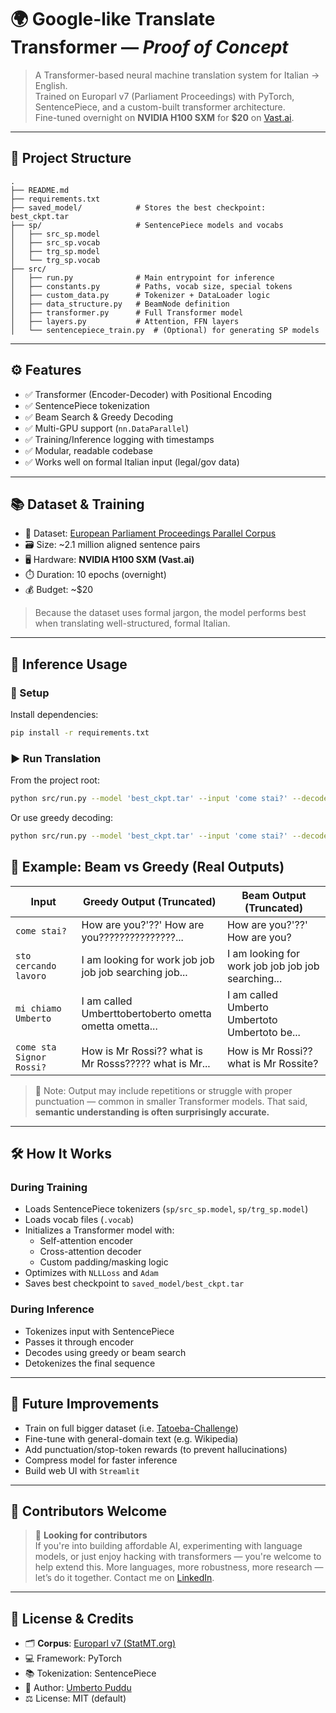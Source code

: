 # 🌍 Google-like Translate Transformer — *Proof of Concept*

> A Transformer-based neural machine translation system for Italian → English.  
> Trained on Europarl v7 (Parliament Proceedings) with PyTorch, SentencePiece, and a custom-built transformer architecture.  
> Fine-tuned overnight on **NVIDIA H100 SXM** for **$20** on [Vast.ai](https://vast.ai/).

---

## 📁 Project Structure

```
.
├── README.md
├── requirements.txt
├── saved_model/            # Stores the best checkpoint: best_ckpt.tar
├── sp/                     # SentencePiece models and vocabs
│   ├── src_sp.model
│   ├── src_sp.vocab
│   ├── trg_sp.model
│   └── trg_sp.vocab
├── src/
│   ├── run.py              # Main entrypoint for inference
│   ├── constants.py        # Paths, vocab size, special tokens
│   ├── custom_data.py      # Tokenizer + DataLoader logic
│   ├── data_structure.py   # BeamNode definition
│   ├── transformer.py      # Full Transformer model
│   ├── layers.py           # Attention, FFN layers
│   └── sentencepiece_train.py  # (Optional) for generating SP models
```

---

## ⚙️ Features

- ✅ Transformer (Encoder-Decoder) with Positional Encoding
- ✅ SentencePiece tokenization
- ✅ Beam Search & Greedy Decoding
- ✅ Multi-GPU support (`nn.DataParallel`)
- ✅ Training/Inference logging with timestamps
- ✅ Modular, readable codebase
- ✅ Works well on formal Italian input (legal/gov data)

---

## 📚 Dataset & Training

- 🔗 Dataset: [European Parliament Proceedings Parallel Corpus](https://www.statmt.org/europarl/)
- 🗃 Size: ~2.1 million aligned sentence pairs
- 🖥️ Hardware: **NVIDIA H100 SXM (Vast.ai)**
- ⏱️ Duration: 10 epochs (overnight)
- 💰 Budget: ~\$20

> Because the dataset uses formal jargon, the model performs best when translating well-structured, formal Italian.

---

## 🧪 Inference Usage

### 🔧 Setup

Install dependencies:

```bash
pip install -r requirements.txt
```

### ▶️ Run Translation

From the project root:

```bash
python src/run.py --model 'best_ckpt.tar' --input 'come stai?' --decode 'beam'
```

Or use greedy decoding:

```bash
python src/run.py --model 'best_ckpt.tar' --input 'come stai?' --decode 'greedy'
```


## 🔄 Example: Beam vs Greedy (Real Outputs)

| Input                          | Greedy Output (Truncated)                                    | Beam Output (Truncated)                             |
|-------------------------------|---------------------------------------------------------------|------------------------------------------------------|
| `come stai?`                  | How are you?'??' How are you???????????????...               | How are you?'??' How are you?                        |
| `sto cercando lavoro`         | I am looking for work job job job job searching job...        | I am looking for work job job job job searching...   |
| `mi chiamo Umberto`           | I am called Umberttobertoberto ometta ometta ometta...        | I am called Umberto Umbertoto Umbertoto be...        |
| `come sta Signor Rossi?`      | How is Mr Rossi?? what is Mr Rosss????? what is Mr...         | How is Mr Rossi?? what is Mr Rossite?                |


> 🚨 Note: Output may include repetitions or struggle with proper punctuation — common in smaller Transformer models. That said, **semantic understanding is often surprisingly accurate.**

---

## 🛠️ How It Works

### During Training

- Loads SentencePiece tokenizers (`sp/src_sp.model`, `sp/trg_sp.model`)
- Loads vocab files (`.vocab`)
- Initializes a Transformer model with:
  - Self-attention encoder
  - Cross-attention decoder
  - Custom padding/masking logic
- Optimizes with `NLLLoss` and `Adam`
- Saves best checkpoint to `saved_model/best_ckpt.tar`

### During Inference

- Tokenizes input with SentencePiece
- Passes it through encoder
- Decodes using greedy or beam search
- Detokenizes the final sequence

---

## 🚀 Future Improvements

- Train on full bigger dataset (i.e. [Tatoeba-Challenge](https://github.com/Helsinki-NLP/Tatoeba-Challenge/tree/master/data))
- Fine-tune with general-domain text (e.g. Wikipedia)
- Add punctuation/stop-token rewards (to prevent hallucinations)
- Compress model for faster inference
- Build web UI with `Streamlit`

---

## 🙌 Contributors Welcome

> 🤝 **Looking for contributors**  
> If you're into building affordable AI, experimenting with language models, or just enjoy hacking with transformers — you're welcome to help extend this. More languages, more robustness, more research — let’s do it together. Contact me on [LinkedIn](https://www.linkedin.com/in/upuddu/).

---

## 📄 License & Credits

- 🗂 **Corpus**: [Europarl v7 (StatMT.org)](https://www.statmt.org/europarl/)
- 💻 Framework: PyTorch
- 📚 Tokenization: SentencePiece
- 🧠 Author: [Umberto Puddu](https://github.com/umbertopuddu)
- ⚖️ License: MIT (default)